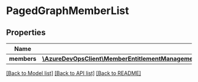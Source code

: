 # PagedGraphMemberList

## Properties
Name | Type | Description | Notes
------------ | ------------- | ------------- | -------------
**members** | [**\AzureDevOpsClient\MemberEntitlementManagement\AzureDevOpsClient\MemberEntitlementManagement\Model\UserEntitlement[]**](UserEntitlement.md) |  | [optional] 

[[Back to Model list]](../README.md#documentation-for-models) [[Back to API list]](../README.md#documentation-for-api-endpoints) [[Back to README]](../README.md)


